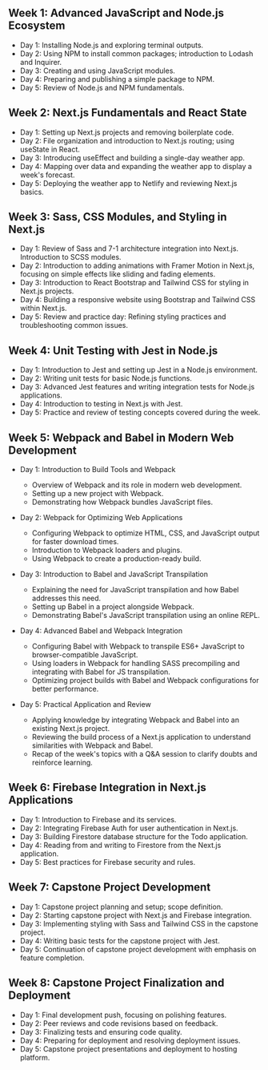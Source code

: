 ## Week 1: Advanced JavaScript and Node.js Ecosystem

- Day 1: Installing Node.js and exploring terminal outputs.
- Day 2: Using NPM to install common packages; introduction to Lodash and Inquirer.
- Day 3: Creating and using JavaScript modules.
- Day 4: Preparing and publishing a simple package to NPM.
- Day 5: Review of Node.js and NPM fundamentals.

## Week 2: Next.js Fundamentals and React State

- Day 1: Setting up Next.js projects and removing boilerplate code.
- Day 2: File organization and introduction to Next.js routing; using useState in React.
- Day 3: Introducing useEffect and building a single-day weather app.
- Day 4: Mapping over data and expanding the weather app to display a week's forecast.
- Day 5: Deploying the weather app to Netlify and reviewing Next.js basics.

## Week 3: Sass, CSS Modules, and Styling in Next.js

- Day 1: Review of Sass and 7-1 architecture integration into Next.js. Introduction to SCSS modules.
- Day 2: Introduction to adding animations with Framer Motion in Next.js, focusing on simple effects like sliding and fading elements.
- Day 3: Introduction to React Bootstrap and Tailwind CSS for styling in Next.js projects.
- Day 4: Building a responsive website using Bootstrap and Tailwind CSS within Next.js.
- Day 5: Review and practice day: Refining styling practices and troubleshooting common issues.

## Week 4: Unit Testing with Jest in Node.js

- Day 1: Introduction to Jest and setting up Jest in a Node.js environment.
- Day 2: Writing unit tests for basic Node.js functions.
- Day 3: Advanced Jest features and writing integration tests for Node.js applications.
- Day 4: Introduction to testing in Next.js with Jest.
- Day 5: Practice and review of testing concepts covered during the week.

## Week 5: Webpack and Babel in Modern Web Development

- Day 1: Introduction to Build Tools and Webpack

  - Overview of Webpack and its role in modern web development.
  - Setting up a new project with Webpack.
  - Demonstrating how Webpack bundles JavaScript files.

- Day 2: Webpack for Optimizing Web Applications

  - Configuring Webpack to optimize HTML, CSS, and JavaScript output for faster download times.
  - Introduction to Webpack loaders and plugins.
  - Using Webpack to create a production-ready build.

- Day 3: Introduction to Babel and JavaScript Transpilation

  - Explaining the need for JavaScript transpilation and how Babel addresses this need.
  - Setting up Babel in a project alongside Webpack.
  - Demonstrating Babel's JavaScript transpilation using an online REPL.

- Day 4: Advanced Babel and Webpack Integration

  - Configuring Babel with Webpack to transpile ES6+ JavaScript to browser-compatible JavaScript.
  - Using loaders in Webpack for handling SASS precompiling and integrating with Babel for JS transpilation.
  - Optimizing project builds with Babel and Webpack configurations for better performance.

- Day 5: Practical Application and Review
  - Applying knowledge by integrating Webpack and Babel into an existing Next.js project.
  - Reviewing the build process of a Next.js application to understand similarities with Webpack and Babel.
  - Recap of the week's topics with a Q&A session to clarify doubts and reinforce learning.

## Week 6: Firebase Integration in Next.js Applications

- Day 1: Introduction to Firebase and its services.
- Day 2: Integrating Firebase Auth for user authentication in Next.js.
- Day 3: Building Firestore database structure for the Todo application.
- Day 4: Reading from and writing to Firestore from the Next.js application.
- Day 5: Best practices for Firebase security and rules.

## Week 7: Capstone Project Development

- Day 1: Capstone project planning and setup; scope definition.
- Day 2: Starting capstone project with Next.js and Firebase integration.
- Day 3: Implementing styling with Sass and Tailwind CSS in the capstone project.
- Day 4: Writing basic tests for the capstone project with Jest.
- Day 5: Continuation of capstone project development with emphasis on feature completion.

## Week 8: Capstone Project Finalization and Deployment

- Day 1: Final development push, focusing on polishing features.
- Day 2: Peer reviews and code revisions based on feedback.
- Day 3: Finalizing tests and ensuring code quality.
- Day 4: Preparing for deployment and resolving deployment issues.
- Day 5: Capstone project presentations and deployment to hosting platform.
